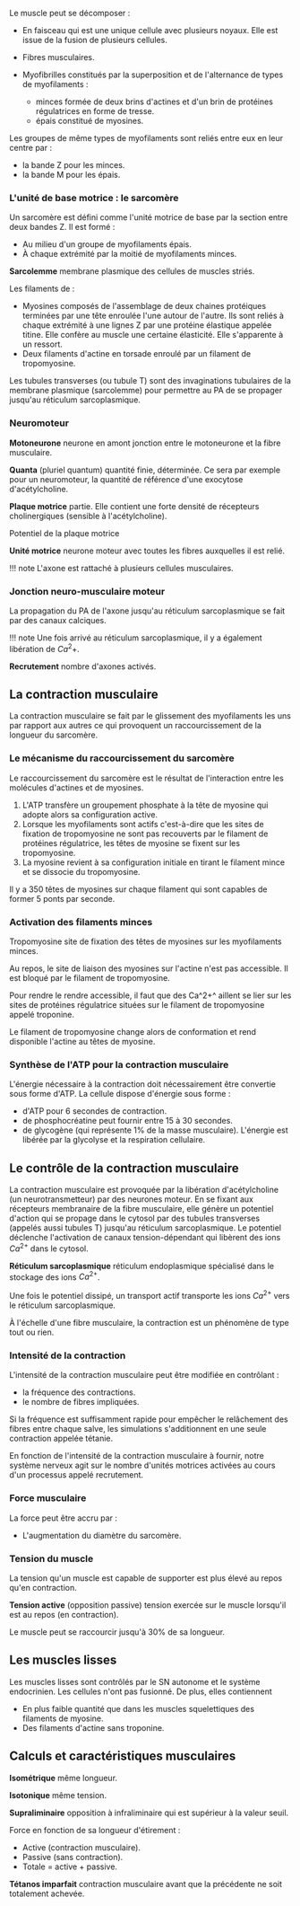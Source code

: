 Le muscle peut se décomposer :

* En faisceau qui est une unique cellule avec plusieurs noyaux. Elle est issue de la fusion de plusieurs cellules.
* Fibres musculaires.
* Myofibrilles constitués par la superposition et de l'alternance de types de myofilaments :

    * minces formée de deux brins d'actines et d'un brin de protéines régulatrices en forme de tresse.
    * épais constitué de myosines.

Les groupes de même types de myofilaments sont reliés entre eux en leur centre par :

* la bande Z pour les minces.
* la bande M pour les épais.

### L'unité de base motrice : le sarcomère

Un sarcomère est défini comme l'unité motrice de base par la section entre deux bandes Z. Il est formé :

* Au milieu d'un groupe de myofilaments épais.
* À chaque extrémité par la moitié de myofilaments minces.

__Sarcolemme__ membrane plasmique des cellules de muscles striés.

Les filaments de :

* Myosines composés de l'assemblage de deux chaines protéiques terminées par une tête enroulée l'une autour de l'autre. Ils sont reliés à chaque extrémité à une lignes Z par une protéine élastique appelée titine. Elle confère au muscle une certaine élasticité. Elle s'apparente à un ressort.
* Deux filaments d'actine en torsade enroulé par un filament de tropomyosine.

Les tubules transverses (ou tubule T) sont des invaginations tubulaires de la membrane plasmique (sarcolemme) pour permettre au PA de se propager jusqu'au réticulum sarcoplasmique. 

### Neuromoteur

__Motoneurone__ neurone en amont jonction entre le motoneurone et la fibre musculaire. 

__Quanta__ (pluriel quantum) quantité finie, déterminée. Ce sera par exemple pour un neuromoteur, la quantité de référence d'une exocytose d'acétylcholine.

__Plaque motrice__ partie. Elle contient une forte densité de récepteurs cholinergiques (sensible à l'acétylcholine).

Potentiel de la plaque motrice

__Unité motrice__ neurone moteur avec toutes les fibres auxquelles il est relié.

!!! note
    L'axone est rattaché à plusieurs cellules musculaires.

### Jonction neuro-musculaire moteur

La propagation du PA de l'axone jusqu'au réticulum sarcoplasmique se fait par des canaux calciques.

!!! note
    Une fois arrivé au réticulum sarcoplasmique, il y a également libération de $Ca^2+$.

__Recrutement__ nombre d'axones activés.

## La contraction musculaire

La contraction musculaire se fait par le glissement des myofilaments les uns par rapport aux autres ce qui provoquent un raccourcissement de la longueur du sarcomère.

### Le mécanisme du raccourcissement du sarcomère

Le raccourcissement du sarcomère est le résultat de l'interaction entre les molécules d'actines et de myosines.

1. L'ATP transfère un groupement phosphate à la tête de myosine qui adopte alors sa configuration active.
2. Lorsque les myofilaments sont actifs c'est-à-dire que les sites de fixation de tropomyosine ne sont pas recouverts par le filament de protéines régulatrice, les têtes de myosine se fixent sur les tropomyosine.
3. La myosine revient à sa configuration initiale en tirant le filament mince et se dissocie du tropomyosine.

Il y a 350 têtes de myosines sur chaque filament qui sont capables de former 5 ponts par seconde.

### Activation des filaments minces

Tropomyosine site de fixation des têtes de myosines sur les myofilaments minces.

Au repos, le site de liaison des myosines sur l'actine n'est pas accessible. Il est bloqué par le filament de tropomyosine.

Pour rendre le rendre accessible, il faut que des Ca^2+^ aillent se lier sur les sites de protéines régulatrice situées sur le filament de tropomyosine appelé troponine.

Le filament de tropomyosine change alors de conformation et rend disponible l'actine au têtes de myosine.

### Synthèse de l'ATP pour la contraction musculaire

L'énergie nécessaire à la contraction doit nécessairement être convertie sous forme d'ATP. La cellule dispose d'énergie sous forme :

* d'ATP pour 6 secondes de contraction.
* de phosphocréatine peut fournir entre 15 à 30 secondes.
* de glycogène (qui représente 1% de la masse musculaire). L'énergie est libérée par la glycolyse et la respiration cellulaire.

## Le contrôle de la contraction musculaire

La contraction musculaire est provoquée par la libération d'acétylcholine (un neurotransmetteur) par des neurones moteur. En se fixant aux récepteurs membranaire de la fibre musculaire, elle génère un potentiel d'action qui se propage dans le cytosol par des tubules transverses (appelés aussi tubules T) jusqu'au réticulum sarcoplasmique. Le potentiel déclenche l'activation de canaux tension-dépendant qui libèrent des ions $Ca^{2+}$ dans le cytosol.

__Réticulum sarcoplasmique__ réticulum endoplasmique spécialisé dans le stockage des ions $Ca^{2+}$.

Une fois le potentiel dissipé, un transport actif transporte les ions $Ca^{2+}$ vers le réticulum sarcoplasmique.

À l'échelle d'une fibre musculaire, la contraction est un phénomène de type tout ou rien.

### Intensité de la contraction 

L'intensité de la contraction musculaire peut être modifiée en
contrôlant :

* la fréquence des contractions.
* le nombre de fibres impliquées.

Si la fréquence est suffisamment rapide pour empêcher le relâchement des fibres entre chaque salve, les simulations s'additionnent en une seule contraction appelée tétanie.

En fonction de l'intensité de la contraction musculaire à fournir, notre système nerveux agit sur le nombre d'unités motrices activées au cours d'un processus appelé recrutement.

### Force musculaire

La force peut être accru par : 

* L'augmentation du diamètre du sarcomère. 

### Tension du muscle 

La tension qu'un muscle est capable de supporter est plus élevé au repos qu'en contraction.

__Tension active__ (opposition passive) tension exercée sur le muscle lorsqu'il est au repos (en contraction).

Le muscle peut se raccourcir jusqu'à 30% de sa longueur. 

## Les muscles lisses 

Les muscles lisses sont contrôlés par le SN autonome et le système endocrinien. Les cellules n'ont pas fusionné. De plus, elles contiennent 

* En plus faible quantité que dans les muscles squelettiques des filaments de myosine.
* Des filaments d'actine sans troponine.

## Calculs et caractéristiques musculaires

__Isométrique__ même longueur.

__Isotonique__ même tension.

__Supraliminaire__ opposition à infraliminaire qui est supérieur à la valeur seuil.

Force en fonction de sa longueur d'étirement :

* Active (contraction musculaire).
* Passive (sans contraction).
* Totale = active + passive.

__Tétanos imparfait__ contraction musculaire avant que la précédente ne soit totalement achevée.